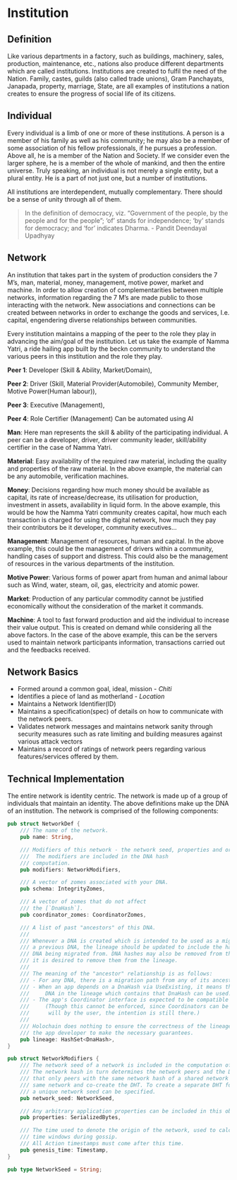 # Institution

## Definition
Like various departments in a factory, such as buildings, machinery, sales, production, maintenance, etc., nations also produce different departments which are called institutions. Institutions are created to fulfil the need of the Nation. Family, castes, guilds (also called trade unions), Gram Panchayats, Janapada, property, marriage, State, are all examples of institutions a nation creates to ensure the progress of social life of its citizens.

## Individual
Every individual is a limb of one or more of these institutions. A person is a member of his family as well as his community; he may also be a member of some association of his fellow professionals, if he pursues a profession. Above all, he is a member of the Nation and Society. If we consider even the larger sphere, he is a member of the whole of mankind, and then the entire universe. Truly speaking, an individual is not merely a single entity, but a plural entity. He is a part of not just one, but a number of institutions.

All institutions are interdependent, mutually complementary. There should be a sense of unity through all of them. 

> In the definition of democracy, viz. “Government of the people, by the people and for the people”; ‘of’ stands for independence; ‘by’ stands for democracy; and ‘for’ indicates Dharma. - Pandit Deendayal Upadhyay

## Network
An institution that takes part in the system of production considers the 7 M’s, man, material, money, management, motive power, market and machine. In order to allow creation of complementarities between multiple networks, information regarding the 7 M’s are made public to those interacting with the network. New associations and connections can be created between networks in order to exchange the goods and services, I.e. capital, engendering diverse relationships between communities.

Every institution maintains a mapping of the peer to the role they play in advancing the aim/goal of the institution. Let us take the example of Namma Yatri, a ride hailing app built by the beckn community to understand the various peers in this institution and the role they play.

**Peer 1**: Developer (Skill & Ability, Market/Domain),

**Peer 2**: Driver (Skill, Material Provider(Automobile), Community Member, Motive Power(Human labour)),

**Peer 3**: Executive (Management),

**Peer 4**: Role Certifier (Management) Can be automated using AI 

**Man**: Here man represents the skill & ability of the participating individual. A peer can be a developer, driver, driver community leader, skill/ability certifier in the case of Namma Yatri.

**Material**: Easy availability of the required raw material, including the quality and properties of the raw material. In the above example, the material can be any automobile, verification machines.

**Money**: Decisions regarding how much money should be available as capital, its rate of increase/decrease, its utilisation for production, investment in assets, availability in liquid form. In the above example, this would be how the Namma Yatri community creates capital, how much each transaction is charged for using the digital network, how much they pay their contributors be it developer, community executives…

**Management**: Management of resources, human and capital. In the above example, this could be the management of drivers within a community, handling cases of support and distress. This could also be the management of resources in the various departments of the institution.

**Motive Power**: Various forms of power apart from human and animal labour such as Wind, water, steam, oil, gas, electricity and atomic power.

**Market**: Production of any particular commodity cannot be justified economically without the consideration of the market it commands.

**Machine**: A tool to fast forward production and aid the individual to increase their value output. This is created on demand while considering all the above factors. In the case of the above example, this can be the servers used to maintain network participants information, transactions carried out and the feedbacks received.

## Network Basics

- Formed around a common goal, ideal, mission - _Chiti_
- Identifies a piece of land as motherland - _Location_
- Maintains a Network Identifier(ID)
- Maintains a specification(spec) of details on how to communicate with the network peers.
- Validates network messages and maintains network sanity through security measures such as rate limiting and building measures against various attack vectors
- Maintains a record of ratings of network peers regarding various features/services offered by them.

## Technical Implementation
The entire network is identity centric. The network is made up of a group of individuals that maintain an identity. The above definitions make up the DNA of an institution. The network is comprised of the following components:
```rust
pub struct NetworkDef {
    /// The name of the network.
    pub name: String,

    /// Modifiers of this network - the network seed, properties and origin time.
    ///  The modifiers are included in the DNA hash
    /// computation.
    pub modifiers: NetworkModifiers,

    /// A vector of zomes associated with your DNA.
    pub schema: IntegrityZomes,

    /// A vector of zomes that do not affect
    /// the [`DnaHash`].
    pub coordinator_zomes: CoordinatorZomes,

    /// A list of past "ancestors" of this DNA.
    ///
    /// Whenever a DNA is created which is intended to be used as a migration from
    /// a previous DNA, the lineage should be updated to include the hash of the
    /// DNA being migrated from. DNA hashes may also be removed from this list if
    /// it is desired to remove them from the lineage.
    ///
    /// The meaning of the "ancestor" relationship is as follows:
    /// - For any DNA, there is a migration path from any of its ancestors to itself.
    /// - When an app depends on a DnaHash via UseExisting, it means that any installed
    ///     DNA in the lineage which contains that DnaHash can be used.
    /// - The app's Coordinator interface is expected to be compatible across the lineage.
    ///     (Though this cannot be enforced, since Coordinators can be swapped out at
    ///      will by the user, the intention is still there.)
    ///
    /// Holochain does nothing to ensure the correctness of the lineage, it is up to
    /// the app developer to make the necessary guarantees.
    pub lineage: HashSet<DnaHash>,
}

pub struct NetworkModifiers {
    /// The network seed of a network is included in the computation of the network hash.
    /// The network hash in turn determines the network peers and the DHT, meaning
    /// that only peers with the same network hash of a shared network participate in the
    /// same network and co-create the DHT. To create a separate DHT for the network,
    /// a unique network seed can be specified.
    pub network_seed: NetworkSeed,

    /// Any arbitrary application properties can be included in this object.
    pub properties: SerializedBytes,

    /// The time used to denote the origin of the network, used to calculate
    /// time windows during gossip.
    /// All Action timestamps must come after this time.
    pub genesis_time: Timestamp,
}

pub type NetworkSeed = String;
```